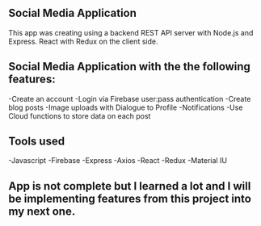 ## Social Media Application
This app was creating using a backend REST API server with Node.js and Express. React with Redux on the client side.


## Social Media Application with the the following features:

-Create an account
-Login via Firebase user:pass authentication
-Create blog posts 
-Image uploads with Dialogue to Profile 
-Notifications 
-Use Cloud functions to store data on each post

## Tools used
-Javascript -Firebase -Express -Axios -React -Redux -Material IU

## App is not complete but I learned a lot and I will be implementing features from this project into my next one. 
